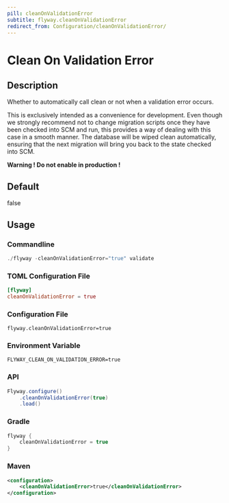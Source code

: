 ```yaml
---
pill: cleanOnValidationError
subtitle: flyway.cleanOnValidationError
redirect_from: Configuration/cleanOnValidationError/
---
```


# Clean On Validation Error

## Description
Whether to automatically call clean or not when a validation error occurs.

This is exclusively intended as a convenience for development. Even though we strongly recommend not to change migration scripts once they have been checked into SCM and run, this provides a way of dealing with this case in a smooth manner. The database will be wiped clean automatically, ensuring that the next migration will bring you back to the state checked into SCM.

<strong>Warning ! Do not enable in production !</strong>

## Default
false

## Usage

### Commandline
```powershell
./flyway -cleanOnValidationError="true" validate
```

### TOML Configuration File
```toml
[flyway]
cleanOnValidationError = true
```

### Configuration File
```properties
flyway.cleanOnValidationError=true
```

### Environment Variable
```properties
FLYWAY_CLEAN_ON_VALIDATION_ERROR=true
```

### API
```java
Flyway.configure()
    .cleanOnValidationError(true)
    .load()
```

### Gradle
```groovy
flyway {
    cleanOnValidationError = true
}
```

### Maven
```xml
<configuration>
    <cleanOnValidationError>true</cleanOnValidationError>
</configuration>
```
